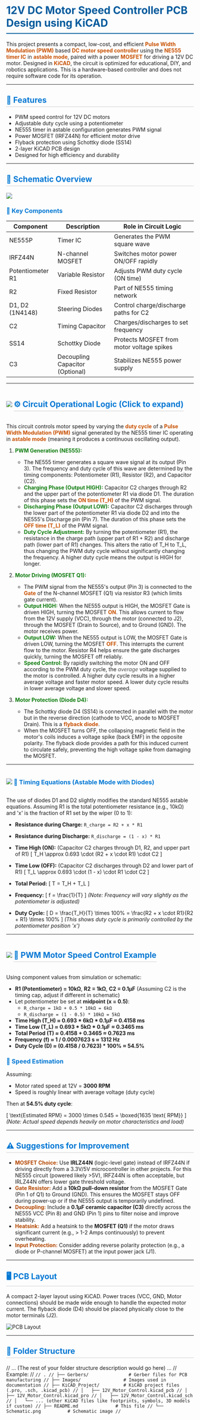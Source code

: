 <h1 style="color: #005A9C; border-bottom: 2px solid #005A9C; padding-bottom: 10px;">12V DC Motor Speed Controller PCB Design using KiCAD</h1>

This project presents a compact, low-cost, and efficient <strong style="color: #C85000;">Pulse Width Modulation (PWM)</strong> based <strong style="color: #C85000;">DC motor speed controller</strong> using the <strong style="color: #C85000;">NE555 timer IC</strong> in <strong style="color: #C85000;">astable mode</strong>, paired with a power <strong style="color: #C85000;">MOSFET</strong> for driving a 12V DC motor. Designed in <strong style="color: #C85000;">KiCAD</strong>, the circuit is optimized for educational, DIY, and robotics applications. This is a hardware-based controller and does not require software code for its operation.

---

<h2 style="color: #0078D4; border-bottom: 1px solid #ccc; padding-bottom: 5px;">🔧 Features</h2>

- PWM speed control for 12V DC motors
- Adjustable duty cycle using a potentiometer
- NE555 timer in astable configuration generates PWM signal
- Power MOSFET (IRFZ44N) for efficient motor drive
- Flyback protection using Schottky diode (SS14)
- 2-layer KiCAD PCB design
- Designed for high efficiency and durability

---

<h2 style="color: #0078D4; border-bottom: 1px solid #ccc; padding-bottom: 5px;">📘 Schematic Overview</h2>

<img src ="https://github.com/AvishkaVishwa/12V-DC-Motor-Speed-Controller-PCB-Design-using-KiCAD/blob/38a573ddb1caaeeb17b8dee4f00e829e0c8dc042/Images/schematic%20of%20v.1.png">

<h3 style="color: #0078D4;">🧩 Key Components</h3>

| Component      | Description                          | Role in Circuit Logic                |
|----------------|--------------------------------------|--------------------------------------|
| NE555P         | Timer IC                             | Generates the PWM square wave        |
| IRFZ44N        | N-channel MOSFET                     | Switches motor power ON/OFF rapidly  |
| Potentiometer R1| Variable Resistor                    | Adjusts PWM duty cycle (ON time)     |
| R2             | Fixed Resistor                       | Part of NE555 timing network         |
| D1, D2 (1N4148)| Steering Diodes                      | Control charge/discharge paths for C2|
| C2             | Timing Capacitor                     | Charges/discharges to set frequency  |
| SS14           | Schottky Diode                       | Protects MOSFET from motor voltage spikes |
| C3             | Decoupling Capacitor (Optional)      | Stabilizes NE555 power supply        |

---

<img src ="https://github.com/AvishkaVishwa/12V-DC-Motor-Speed-Controller-PCB-Design-using-KiCAD/blob/main/Images/digikey.png">

<h2 style="color: #0078D4; border-bottom: 1px solid #ccc; padding-bottom: 5px; display: inline-block; cursor: pointer;">⚙️ Circuit Operational Logic (Click to expand)</h2>

This circuit controls motor speed by varying the <strong style="color: #C85000;">duty cycle</strong> of a <strong style="color: #C85000;">Pulse Width Modulation (PWM)</strong> signal generated by the NE555 timer IC operating in <strong style="color: #C85000;">astable mode</strong> (meaning it produces a continuous oscillating output).

1.  <strong style="color: #107C10;">PWM Generation (NE555):</strong>
    *   The NE555 timer generates a square wave signal at its output (Pin 3). The frequency and duty cycle of this wave are determined by the timing components: Potentiometer (R1), Resistor (R2), and Capacitor (C2).
    *   <strong style="color: #107C10;">Charging Phase (Output HIGH):</strong> Capacitor C2 charges through R2 and the upper part of the potentiometer R1 via diode D1. The duration of this phase sets the <strong style="color: #C85000;">ON time (T_H)</strong> of the PWM signal.
    *   <strong style="color: #107C10;">Discharging Phase (Output LOW):</strong> Capacitor C2 discharges through the lower part of the potentiometer R1 via diode D2 and into the NE555's Discharge pin (Pin 7). The duration of this phase sets the <strong style="color: #C85000;">OFF time (T_L)</strong> of the PWM signal.
    *   <strong style="color: #107C10;">Duty Cycle Adjustment:</strong> By turning the potentiometer (R1), the resistance in the charge path (upper part of R1 + R2) and discharge path (lower part of R1) changes. This alters the ratio of T_H to T_L, thus changing the PWM duty cycle without significantly changing the frequency. A higher duty cycle means the output is HIGH for longer.

2.  <strong style="color: #107C10;">Motor Driving (MOSFET Q1):</strong>
    *   The PWM signal from the NE555's output (Pin 3) is connected to the <strong style="color: #C85000;">Gate</strong> of the N-channel MOSFET (Q1) via resistor R3 (which limits gate current).
    *   <strong style="color: #107C10;">Output HIGH:</strong> When the NE555 output is HIGH, the MOSFET Gate is driven HIGH, turning the MOSFET <strong style="color: #C85000;">ON</strong>. This allows current to flow from the 12V supply (VCC), through the motor (connected to J2), through the MOSFET (Drain to Source), and to Ground (GND). The motor receives power.
    *   <strong style="color: #107C10;">Output LOW:</strong> When the NE555 output is LOW, the MOSFET Gate is driven LOW, turning the MOSFET <strong style="color: #C85000;">OFF</strong>. This interrupts the current flow to the motor. Resistor R4 helps ensure the gate discharges quickly, turning the MOSFET off reliably.
    *   <strong style="color: #107C10;">Speed Control:</strong> By rapidly switching the motor ON and OFF according to the PWM duty cycle, the <em style="color: #505050;">average</em> voltage supplied to the motor is controlled. A higher duty cycle results in a higher average voltage and faster motor speed. A lower duty cycle results in lower average voltage and slower speed.

3.  <strong style="color: #107C10;">Motor Protection (Diode D4):</strong>
    *   The Schottky diode D4 (SS14) is connected in parallel with the motor but in the reverse direction (cathode to VCC, anode to MOSFET Drain). This is a <strong style="color: #C85000;">flyback diode</strong>.
    *   When the MOSFET turns OFF, the collapsing magnetic field in the motor's coils induces a voltage spike (back EMF) in the opposite polarity. The flyback diode provides a path for this induced current to circulate safely, preventing the high voltage spike from damaging the MOSFET.


---

<img src =https://github.com/AvishkaVishwa/12V-DC-Motor-Speed-Controller-PCB-Design-using-KiCAD/blob/89de0b19c3f85db7e9916e4e47b69ec1f34a44a4/Images/pcb.png>

<h3 style="color: #0078D4; display: inline-block; cursor: pointer;">🔣 Timing Equations (Astable Mode with Diodes) </h3>

The use of diodes D1 and D2 slightly modifies the standard NE555 astable equations. Assuming R1 is the total potentiometer resistance (e.g., 10kΩ) and 'x' is the fraction of R1 set by the wiper (0 to 1):

- **Resistance during Charge:** `R_charge = R2 + x * R1`
- **Resistance during Discharge:** `R_discharge = (1 - x) * R1`

- **Time High (ON):** (Capacitor C2 charges through D1, R2, and upper part of R1)
  \[
  T_H \approx 0.693 \cdot (R2 + x \cdot R1) \cdot C2
  \]

- **Time Low (OFF):** (Capacitor C2 discharges through D2 and lower part of R1)
  \[
  T_L \approx 0.693 \cdot (1 - x) \cdot R1 \cdot C2
  \]

- **Total Period:**
  \[
  T = T_H + T_L
  \]

- **Frequency:**
  \[
  f = \frac{1}{T}
  \]
  *(Note: Frequency will vary slightly as the potentiometer is adjusted)*

- **Duty Cycle:**
  \[
  D = \frac{T_H}{T} \times 100\% = \frac{R2 + x \cdot R1}{R2 + R1} \times 100\%
  \]
  *(This shows duty cycle is primarily controlled by the potentiometer position 'x')*
</details>

---
<img src =https://github.com/AvishkaVishwa/12V-DC-Motor-Speed-Controller-PCB-Design-using-KiCAD/blob/89de0b19c3f85db7e9916e4e47b69ec1f34a44a4/Images/pcb.png>

<h2 style="color: #0078D4; border-bottom: 1px solid #ccc; padding-bottom: 5px; display: inline-block; cursor: pointer;">🔁 PWM Motor Speed Control Example </h2>

Using component values from simulation or schematic:

- **R1 (Potentiometer) = 10kΩ**, **R2 = 1kΩ**, **C2 = 0.1µF** (Assuming C2 is the timing cap, adjust if different in schematic)
- Let potentiometer be set at **midpoint (x = 0.5)**:
  - `R_charge = 1kΩ + 0.5 * 10kΩ = 6kΩ`
  - `R_discharge = (1 - 0.5) * 10kΩ = 5kΩ`
- **Time High (T_H) ≈ 0.693 * 6kΩ * 0.1µF ≈ 0.4158 ms**
- **Time Low (T_L) ≈ 0.693 * 5kΩ * 0.1µF ≈ 0.3465 ms**
- **Total Period (T) ≈ 0.4158 + 0.3465 ≈ 0.7623 ms**
- **Frequency (f) ≈ 1 / 0.0007623 s ≈ 1312 Hz**
- **Duty Cycle (D) ≈ (0.4158 / 0.7623) * 100% ≈ 54.5%**

<h3 style="color: #0078D4;">🔄 Speed Estimation</h3>

Assuming:
- Motor rated speed at 12V = **3000 RPM**
- Speed is roughly linear with average voltage (duty cycle)

Then at **54.5% duty cycle**:

\[
    \text{Estimated RPM} = 3000 \times 0.545 = \boxed{1635 \text{ RPM}}
\]
*(Note: Actual speed depends heavily on motor characteristics and load)*


---

<h2 style="color: #0078D4; border-bottom: 1px solid #ccc; padding-bottom: 5px;">⚠️ Suggestions for Improvement</h2>

- <strong style="color: #B34700;">MOSFET Choice:</strong> Use **IRLZ44N** (logic-level gate) instead of IRFZ44N if driving directly from a 3.3V/5V microcontroller in other projects. For this NE555 circuit (powered likely >5V), IRFZ44N is often acceptable, but IRLZ44N offers lower gate threshold voltage.
- <strong style="color: #B34700;">Gate Resistor:</strong> Add a **10kΩ pull-down resistor** from the MOSFET Gate (Pin 1 of Q1) to Ground (GND). This ensures the MOSFET stays OFF during power-up or if the NE555 output is temporarily undefined.
- <strong style="color: #B34700;">Decoupling:</strong> Include a **0.1µF ceramic capacitor (C3)** directly across the NE555 VCC (Pin 8) and GND (Pin 1) pins to filter noise and improve stability.
- <strong style="color: #B34700;">Heatsink:</strong> Add a heatsink to the **MOSFET (Q1)** if the motor draws significant current (e.g., > 1-2 Amps continuously) to prevent overheating.
- <strong style="color: #B34700;">Input Protection:</strong> Consider adding reverse polarity protection (e.g., a diode or P-channel MOSFET) at the input power jack (J1).

---

<h2 style="color: #0078D4; border-bottom: 1px solid #ccc; padding-bottom: 5px;">🖥️ PCB Layout</h2>

A compact 2-layer layout using KiCAD. Power traces (VCC, GND, Motor connections) should be made wide enough to handle the expected motor current. The flyback diode (D4) should be placed physically close to the motor terminals (J2).

![PCB Layout](https://github.com/AvishkaVishwa/12V-DC-Motor-Speed-Controller-PCB-Design-using-KiCAD/blob/main/PCB_Top.png)

---

<h2 style="color: #0078D4; border-bottom: 1px solid #ccc; padding-bottom: 5px;">📂 Folder Structure</h2>

// ... (The rest of your folder structure description would go here) ...
// Example:
// ```
// .
// ├── Gerbers/               # Gerber files for PCB manufacturing
// ├── Images/                # Images used in documentation
// ├── KiCAD_Project/         # KiCAD project files (.pro, .sch, .kicad_pcb)
// │   ├── 12V_Motor_Control.kicad_pcb
// │   ├── 12V_Motor_Control.kicad_pro
// │   ├── 12V_Motor_Control.kicad_sch
// │   └── ... (other KiCAD files like footprints, symbols, 3D models if custom)
// ├── README.md              # This file
// └── Schematic.png          # Schematic image
// ```